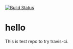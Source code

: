 [![Build Status](https://travis-ci.org/amzsein/hello.svg?branch=master)](https://travis-ci.org/amzsein/hello)

# hello

This is test repo to try travis-ci.
